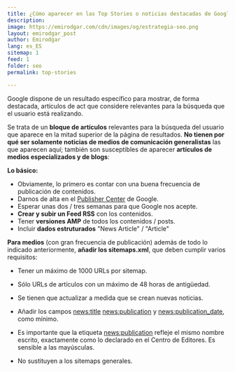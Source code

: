 ```yaml
---
title: ¿Cómo aparecer en las Top Stories o noticias destacadas de Google?
description: 
image: https://emirodgar.com/cdn/images/og/estrategia-seo.png
layout: emirodgar_post
author: Emirodgar
lang: es_ES
sitemap: 1
feed: 1
folder: seo
permalink: top-stories

--- 
```


Google dispone de un resultado específico para mostrar, de forma destacada, artículos de act que considere relevantes para la búsqueda que el usuario está realizando.

Se trata de un **bloque de artículos** relevantes para la búsqueda del usuario que aparece en la mitad superior de la página de resultados. **No tienen por qué ser solamente noticias de medios de comunicación generalistas** las que aparecen aquí; también son susceptibles de aparecer **artículos de medios especializados y de blogs**:

**Lo básico:**

-   Obviamente, lo primero es contar con una buena frecuencia de publicación de contenidos.
-   Darnos de alta en el  [Publisher Center](https://publishercenter.google.com/publications) de Google.
-   Esperar unas dos / tres semanas para que Google nos acepte.
-   **Crear y subir un Feed RSS**  con los contenidos.
-   Tener  **versiones AMP**  de todos los contenidos / posts.
-   Incluir  **dados estruturados** "News Article" / "Article"  
    

**Para medios**  (con gran frecuencia de publicación) además de todo lo indicado anteriormente,  **añadir los sitemaps.xml**, que deben cumplir varios requisitos:

-   Tener un máximo de 1000 URLs por sitemap.
-   Sólo URLs de artículos con un máximo de 48 horas de antigüedad.
-   Se tienen que actualizar a medida que se crean nuevas noticias.
-   Añadir los campos <news:title> <news:publication> y <news:publication_date>, como mínimo.
-   Es importante que la etiqueta <news:publication> refleje el mismo nombre escrito, exactamente como lo declarado en el Centro de Editores. Es sensible a las mayúsculas.

-   No sustituyen a los sitemaps generales.
<!--stackedit_data:
eyJoaXN0b3J5IjpbLTYwMzYxNzg0OF19
-->